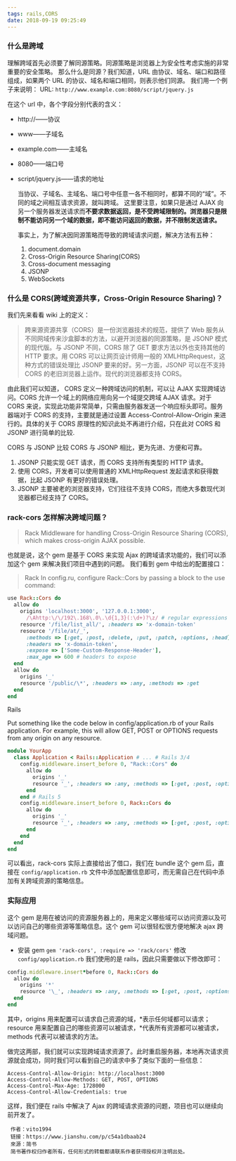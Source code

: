 ```yaml
---
tags: rails,CORS
date: 2018-09-19 09:25:49
---
```


### 什么是跨域

理解跨域首先必须要了解同源策略。同源策略是浏览器上为安全性考虑实施的非常重要的安全策略。
那么什么是同源？我们知道，URL 由协议、域名、端口和路径组成，如果两个 URL 的协议、域名和端口相同，则表示他们同源。
我们用一个例子来说明：
URL: `http://www.example.com:8080/script/jquery.js`

在这个 url 中，各个字段分别代表的含义：

- http://——协议
- www——子域名
- example.com——主域名
- 8080——端口号
- script/jquery.js——请求的地址

  当协议、子域名、主域名、端口号中任意一各不相同时，都算不同的“域”。不同的域之间相互请求资源，就叫跨域。
  这里要注意，如果只是通过 AJAX 向另一个服务器发送请求而**不要求数据返回，是不受跨域限制的。浏览器只是限制不能访问另一个域的数据，即不能访问返回的数据，并不限制发送请求。**

  事实上，为了解决因同源策略而导致的跨域请求问题，解决方法有五种：

  1.  document.domain
  2.  Cross-Origin Resource Sharing(CORS)
  3.  Cross-document messaging
  4.  JSONP
  5.  WebSockets

### 什么是 CORS(跨域资源共享，Cross-Origin Resource Sharing)？

我们先来看看 wiki 上的定义：

> 跨来源资源共享（CORS）是一份浏览器技术的规范，提供了 Web 服务从不同网域传来沙盒脚本的方法，以避开浏览器的同源策略，是 JSONP 模式的现代版。与 JSONP 不同，CORS 除了 GET 要求方法以外也支持其他的 HTTP 要求。用 CORS 可以让网页设计师用一般的 XMLHttpRequest，这种方式的错误处理比 JSONP 要来的好。另一方面，JSONP 可以在不支持 CORS 的老旧浏览器上运作。现代的浏览器都支持 CORS。

由此我们可以知道， CORS 定义一种跨域访问的机制，可以让 AJAX 实现跨域访问。CORS 允许一个域上的网络应用向另一个域提交跨域 AJAX 请求。对于 CORS 来说，实现此功能非常简单，只需由服务器发送一个响应标头即可。服务器端对于 CORS 的支持，主要就是通过设置 Access-Control-Allow-Origin 来进行的。具体的关于 CORS 原理性的知识此处不再进行介绍，只在此对 CORS 和 JSONP 进行简单的比较.

CORS 与 JSONP 比较
CORS 与 JSONP 相比，更为先进、方便和可靠。

1.  JSONP 只能实现 GET 请求，而 CORS 支持所有类型的 HTTP 请求。
2.  使用 CORS，开发者可以使用普通的 XMLHttpRequest 发起请求和获得数据，比起 JSONP 有更好的错误处理。
3.  JSONP 主要被老的浏览器支持，它们往往不支持 CORS，而绝大多数现代浏览器都已经支持了 CORS。

### rack-cors 怎样解决跨域问题？

> Rack Middleware for handling Cross-Origin Resource Sharing (CORS), which makes cross-origin AJAX possible.

也就是说，这个 gem 是基于 CORS 来实现 Ajax 的跨域请求功能的，我们可以添加这个 gem 来解决我们项目中遇到的问题。
我们看到 gem 中给出的配置接口：

> Rack
> In config.ru, configure Rack::Cors by passing a block to the use command:

```ruby
use Rack::Cors do
  allow do
    origins 'localhost:3000', '127.0.0.1:3000',
      /\Ahttp:\/\/192\.168\.0\.\d{1,3}(:\d+)?\z/ # regular expressions can be used here
    resource '/file/list_all/', :headers => 'x-domain-token'
    resource '/file/at/_',
      :methods => [:get, :post, :delete, :put, :patch, :options, :head],
      :headers => 'x-domain-token',
      :expose => ['Some-Custom-Response-Header'],
      :max_age => 600 # headers to expose
  end
  allow do
    origins '_'
    resource '/public/\*', :headers => :any, :methods => :get
  end
end
```

Rails

Put something like the code below in config/application.rb of your Rails application. For example, this will allow GET, POST or OPTIONS requests from any origin on any resource.

```ruby
module YourApp
  class Application < Rails::Application # ... # Rails 3/4
    config.middleware.insert_before 0, "Rack::Cors" do
      allow do
        origins '_'
        resource '_', :headers => :any, :methods => [:get, :post, :options]
      end
    end # Rails 5
    config.middleware.insert_before 0, Rack::Cors do
      allow do
        origins '_'
        resource '_', :headers => :any, :methods => [:get, :post, :options]
      end
    end
  end
end
```

可以看出，rack-cors 实际上直接给出了借口，我们在 bundle 这个 gem 后，直接在 `config/application.rb` 文件中添加配置信息即可，而无需自己在代码中添加有关跨域资源的策略信息。

### 实际应用

这个 gem 是用在被访问的资源服务器上的，用来定义哪些域可以访问资源以及可以访问自己的哪些资源等策略信息。这个 gem 可以很轻松很方便地解决 ajax 跨域问题。

- 安装 gem
  `gem 'rack-cors', :require => 'rack/cors'`
  修改 `config/application.rb`
  我们使用的是 rails，因此只需要做以下修改即可：

```ruby
config.middleware.insert*before 0, Rack::Cors do
  allow do
    origins '*'
    resource '\_', :headers => :any, :methods => [:get, :post, :options]
  end
end
```

其中，origins 用来配置可以请求自己资源的域，*表示任何域都可以请求；resource 用来配置自己的哪些资源可以被请求，*代表所有资源都可以被请求，methods 代表可以被请求的方法。

做完这两部，我们就可以实现跨域请求资源了。此时重启服务器，本地再次请求资源就会成功，同时我们可以看到自己的请求中多了类似下面的一些信息：

```
Access-Control-Allow-Origin: http://localhost:3000
Access-Control-Allow-Methods: GET, POST, OPTIONS
Access-Control-Max-Age: 1728000
Access-Control-Allow-Credentials: true
```

这样，我们便在 rails 中解决了 Ajax 的跨域请求资源的问题，项目也可以继续向前开发了。

```
 作者：vito1994
 链接：https://www.jianshu.com/p/c54a1dbaab24
 來源：简书
 简书著作权归作者所有，任何形式的转载都请联系作者获得授权并注明出处。
```
